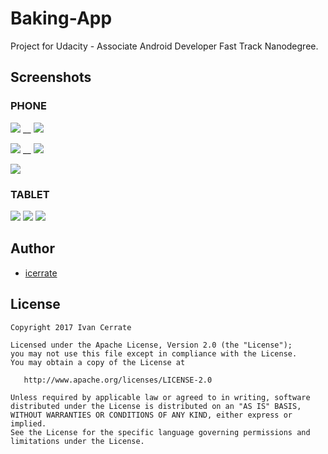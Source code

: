 # Baking-App

Project for Udacity - Associate Android Developer Fast Track Nanodegree.

## Screenshots
### PHONE
![](https://github.com/icerrate/BakingApp/blob/master/art/p_01.png) __
![](https://github.com/icerrate/BakingApp/blob/master/art/p_02.png)

![](https://github.com/icerrate/BakingApp/blob/master/art/p_03.png) __
![](https://github.com/icerrate/BakingApp/blob/master/art/p_04.png)

![](https://github.com/icerrate/BakingApp/blob/master/art/p_05.png)

### TABLET
![](https://github.com/icerrate/BakingApp/blob/master/art/t_01.png)
![](https://github.com/icerrate/BakingApp/blob/master/art/t_02.png)
![](https://github.com/icerrate/BakingApp/blob/master/art/t_03.png)

## Author

* [icerrate](https://github.com/icerrate)

## License

    Copyright 2017 Ivan Cerrate

    Licensed under the Apache License, Version 2.0 (the "License");
    you may not use this file except in compliance with the License.
    You may obtain a copy of the License at

       http://www.apache.org/licenses/LICENSE-2.0

    Unless required by applicable law or agreed to in writing, software
    distributed under the License is distributed on an "AS IS" BASIS,
    WITHOUT WARRANTIES OR CONDITIONS OF ANY KIND, either express or implied.
    See the License for the specific language governing permissions and
    limitations under the License.
